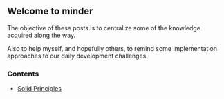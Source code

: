 ## Welcome to minder

The objective of these posts is to centralize some of the knowledge acquired along the way. 

Also to help myself, and hopefully others, to remind some implementation approaches to our daily development challenges.

### Contents
- [Solid Principles](https://pmorita.github.io/minder/solid)
